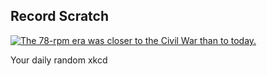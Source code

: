 ## Record Scratch
[![The 78-rpm era was closer to the Civil War than to today.](https://imgs.xkcd.com/comics/record_scratch.png)](https://xkcd.com/1745/ "The 78-rpm era was closer to the Civil War than to today.")

Your daily random xkcd
